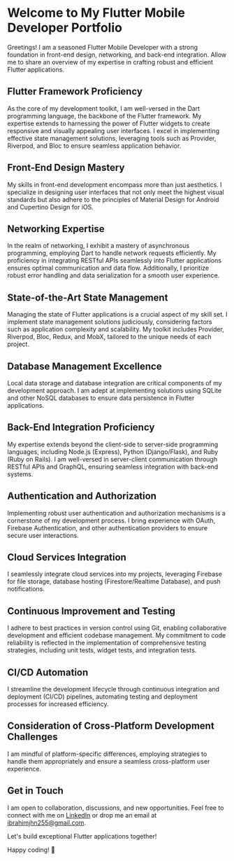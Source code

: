 # Welcome to My Flutter Mobile Developer Portfolio

Greetings! I am a seasoned Flutter Mobile Developer with a strong foundation in front-end design, networking, and back-end integration. Allow me to share an overview of my expertise in crafting robust and efficient Flutter applications.

## Flutter Framework Proficiency
As the core of my development toolkit, I am well-versed in the Dart programming language, the backbone of the Flutter framework. My expertise extends to harnessing the power of Flutter widgets to create responsive and visually appealing user interfaces. I excel in implementing effective state management solutions, leveraging tools such as Provider, Riverpod, and Bloc to ensure seamless application behavior.

## Front-End Design Mastery
My skills in front-end development encompass more than just aesthetics. I specialize in designing user interfaces that not only meet the highest visual standards but also adhere to the principles of Material Design for Android and Cupertino Design for iOS.

## Networking Expertise
In the realm of networking, I exhibit a mastery of asynchronous programming, employing Dart to handle network requests efficiently. My proficiency in integrating RESTful APIs seamlessly into Flutter applications ensures optimal communication and data flow. Additionally, I prioritize robust error handling and data serialization for a smooth user experience.

## State-of-the-Art State Management
Managing the state of Flutter applications is a crucial aspect of my skill set. I implement state management solutions judiciously, considering factors such as application complexity and scalability. My toolkit includes Provider, Riverpod, Bloc, Redux, and MobX, tailored to the unique needs of each project.

## Database Management Excellence
Local data storage and database integration are critical components of my development approach. I am adept at implementing solutions using SQLite and other NoSQL databases to ensure data persistence in Flutter applications.

## Back-End Integration Proficiency
My expertise extends beyond the client-side to server-side programming languages, including Node.js (Express), Python (Django/Flask), and Ruby (Ruby on Rails). I am well-versed in server-client communication through RESTful APIs and GraphQL, ensuring seamless integration with back-end systems.

## Authentication and Authorization
Implementing robust user authentication and authorization mechanisms is a cornerstone of my development process. I bring experience with OAuth, Firebase Authentication, and other authentication providers to ensure secure user interactions.

## Cloud Services Integration
I seamlessly integrate cloud services into my projects, leveraging Firebase for file storage, database hosting (Firestore/Realtime Database), and push notifications.

## Continuous Improvement and Testing
I adhere to best practices in version control using Git, enabling collaborative development and efficient codebase management. My commitment to code reliability is reflected in the implementation of comprehensive testing strategies, including unit tests, widget tests, and integration tests.

## CI/CD Automation
I streamline the development lifecycle through continuous integration and deployment (CI/CD) pipelines, automating testing and deployment processes for increased efficiency.

## Consideration of Cross-Platform Development Challenges
I am mindful of platform-specific differences, employing strategies to handle them appropriately and ensure a seamless cross-platform user experience.

## Get in Touch
I am open to collaboration, discussions, and new opportunities. Feel free to connect with me on [LinkedIn](https://www.linkedin.com/in/ibrahim-john-5a8921192/) or drop me an email at [ibrahimjhn255@gmail.com](https://www.ibrahimjhn255@gmail.com).

Let's build exceptional Flutter applications together!

Happy coding! 🚀

<!---
IbrahimJhn/IbrahimJhn is a ✨ special ✨ repository because its `README.md` (this file) appears on your GitHub profile.
You can click the Preview link to take a look at your changes.
--->
